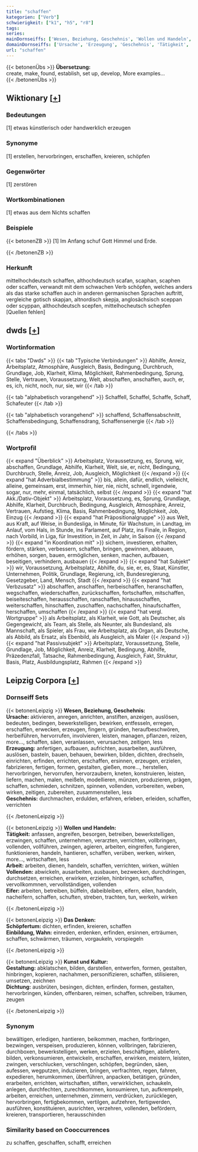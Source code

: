 ```yaml
---
title: "schaffen"
kategorien: ["Verb"]
schwierigkeit: ["k1", "h5", "r8"]
tags:
series:
mainDornseiffs: ['Wesen, Beziehung, Geschehnis', 'Wollen und Handeln', 'Das Denken', 'Kunst und Kultur']
domainDornseiffs: ['Ursache', 'Erzeugung', 'Geschehnis', 'Tätigkeit', 'Arbeit', 'Vollenden', 'Eifer', 'Schöpfertum', 'Einbildung, Wahn', 'Gestaltung', 'Dichtung']
url: "schaffen"
---
```


{{< betonenÜbs >}}
**Übersetzung:**  
create, make, found, establish, set up, develop, More examples...  
{{< /betonenÜbs >}}

## Wiktionary [[+](https://de.wiktionary.org/wiki/schaffen)]

### Bedeutungen
[1] etwas künstlerisch oder handwerklich erzeugen  

### Synonyme
[1] erstellen, hervorbringen, erschaffen, kreieren, schöpfen  

### Gegenwörter
[1] zerstören  

### Wortkombinationen
[1] etwas aus dem Nichts schaffen  

### Beispiele
{{< betonenZB >}}
[1] Im Anfang schuf Gott Himmel und Erde.  

{{< /betonenZB >}}
### Herkunft
mittelhochdeutsch schaffen, althochdeutsch scafan, scaphan, scaphen oder scaffen, verwandt mit dem schwachen Verb schöpfen, welches anders als das starke schaffen auch in anderen germanischen Sprachen auftritt, vergleiche gotisch skapjan, altnordisch skepja, anglosächsisch sceppan oder scyppan, althochdeutsch scepfen, mittelhocheutsch schepfen [Quellen fehlen]  



## dwds [[+](https://www.dwds.de/wb/schaffen)]

### Wortinformation
{{< tabs "Dwds" >}}
{{< tab "Typische Verbindungen" >}}
Abhilfe, Anreiz, Arbeitsplatz, Atmosphäre, Ausgleich, Basis, Bedingung, Durchbruch, Grundlage, Job, Klarheit, Klima, Möglichkeit, Rahmenbedingung, Sprung, Stelle, Vertrauen, Voraussetzung, Welt, abschaffen, anschaffen, auch, er, es, ich, nicht, noch, nur, sie, wir
{{< /tab >}}

{{< tab "alphabetisch vorangehend" >}}
Schaffell, Schaffel, Schaffe, Schaff, Schafeuter
{{< /tab >}}

{{< tab "alphabetisch vorangehend" >}}
schaffend, Schaffensabschnitt, Schaffensbedingung, Schaffensdrang, Schaffensenergie
{{< /tab >}}

{{< /tabs >}}

### Wortprofil
{{< expand "Überblick" >}} Arbeitsplatz, Voraussetzung, es, Sprung, wir, abschaffen, Grundlage, Abhilfe, Klarheit, Welt, sie, er, nicht, Bedingung, Durchbruch, Stelle, Anreiz, Job, Ausgleich, Möglichkeit {{< /expand >}}
{{< expand "hat Adverbialbestimmung" >}} bis, allein, dafür, endlich, vielleicht, alleine, gemeinsam, erst, immerhin, hier, nie, nicht, schnell, irgendwie, sogar, nur, mehr, einmal, tatsächlich, selbst {{< /expand >}}
{{< expand "hat Akk./Dativ-Objekt" >}} Arbeitsplatz, Voraussetzung, es, Sprung, Grundlage, Abhilfe, Klarheit, Durchbruch, Bedingung, Ausgleich, Atmosphäre, Anreiz, Vertrauen, Aufstieg, Klima, Basis, Rahmenbedingung, Möglichkeit, Job, Einzug {{< /expand >}}
{{< expand "hat Präpositionalgruppe" >}} aus Welt, aus Kraft, auf Weise, in Bundesliga, in Minute, für Wachstum, in Landtag, im Anlauf, vom Hals, in Stunde, ins Parlament, auf Platz, ins Finale, in Region, nach Vorbild, in Liga, für Investition, in Zeit, in Jahr, in Saison {{< /expand >}}
{{< expand "in Koordination mit" >}} sichern, investieren, erhalten, fördern, stärken, verbessern, schaffen, bringen, gewinnen, abbauen, erhöhen, sorgen, bauen, ermöglichen, senken, machen, aufbauen, beseitigen, verhindern, ausbauen {{< /expand >}}
{{< expand "hat Subjekt" >}} wir, Voraussetzung, Arbeitsplatz, Abhilfe, du, sie, er, es, Staat, Künstler, Unternehmen, Politik, Grundlage, Regierung, ich, Bundesregierung, Gesetzgeber, Land, Mensch, Stadt {{< /expand >}}
{{< expand "hat Verbzusatz" >}} abschaffen, anschaffen, herbeischaffen, heranschaffen, wegschaffen, wiederschaffen, zurückschaffen, fortschaffen, mitschaffen, beiseiteschaffen, herausschaffen, ranschaffen, hinausschaffen, weiterschaffen, hinschaffen, zuschaffen, nachschaffen, hinaufschaffen, herschaffen, umschaffen {{< /expand >}}
{{< expand "hat vergl. Wortgruppe" >}} als Arbeitsplatz, als Klarheit, wie Gott, als Deutscher, als Gegengewicht, als Team, als Stelle, als Neunter, als Bundesland, als Mannschaft, als Spieler, als Frau, wie Arbeitsplatz, als Organ, als Deutsche, als Abbild, als Ersatz, als Ebenbild, als Ausgleich, als Maler {{< /expand >}}
{{< expand "hat Passivsubjekt" >}} Arbeitsplatz, Voraussetzung, Stelle, Grundlage, Job, Möglichkeit, Anreiz, Klarheit, Bedingung, Abhilfe, Präzedenzfall, Tatsache, Rahmenbedingung, Ausgleich, Fakt, Struktur, Basis, Platz, Ausbildungsplatz, Rahmen {{< /expand >}}

## Leipzig Corpora [[+](https://corpora.uni-leipzig.de/en/res?word=schaffen&corpusId=deu_newscrawl-public_2018)]

### Dornseiff Sets
{{< betonenLeipzig >}}
**Wesen, Beziehung, Geschehnis:**  
**Ursache:** aktivieren, anregen, anrichten, anstiften, anzeigen, auslösen, bedeuten, bedingen, bewerkstelligen, bewirken, entfesseln, erregen, erschaffen, erwecken, erzeugen, fingern, gründen, heraufbeschwören, herbeiführen, hervorrufen, involvieren, leisten, managen, pflanzen, reizen, more..., schaffen, säen, veranlassen, verursachen, zeitigen, less  
**Erzeugung:** anfertigen, aufbauen, aufrichten, ausarbeiten, ausführen, auslösen, basteln, bauen, behauen, bewirken, bilden, dichten, drechseln, einrichten, erfinden, errichten, erschaffen, ersinnen, erzeugen, erzielen, fabrizieren, fertigen, formen, gestalten, gießen, more..., herstellen, hervorbringen, hervorrufen, hervorzaubern, kneten, konstruieren, leisten, liefern, machen, malen, meißeln, modellieren, münzen, produzieren, prägen, schaffen, schmieden, schnitzen, spinnen, vollenden, vorbereiten, weben, wirken, zeitigen, zubereiten, zusammenstellen, less  
**Geschehnis:** durchmachen, erdulden, erfahren, erleben, erleiden, schaffen, verrichten  

{{< /betonenLeipzig >}}


{{< betonenLeipzig >}}
**Wollen und Handeln:**  
**Tätigkeit:** anfassen, angreifen, besorgen, betreiben, bewerkstelligen, erzwingen, schaffen, unternehmen, verarzten, verrichten, vollbringen, vollenden, vollführen, zwingen, agieren, arbeiten, eingreifen, fungieren, funktionieren, handeln, hantieren, schaffen, verüben, werken, wirken, more..., wirtschaften, less  
**Arbeit:** arbeiten, dienen, handeln, schaffen, verrichten, wirken, wühlen  
**Vollenden:** abwickeln, ausarbeiten, ausbauen, bezwecken, durchdringen, durchsetzen, erreichen, erwirken, erzielen, hinbringen, schaffen, vervollkommnen, vervollständigen, vollenden  
**Eifer:** arbeiten, betreiben, büffeln, dabeibleiben, eifern, eilen, handeln, nacheifern, schaffen, schuften, streben, trachten, tun, werkeln, wirken  

{{< /betonenLeipzig >}}


{{< betonenLeipzig >}}
**Das Denken:**  
**Schöpfertum:** dichten, erfinden, kreieren, schaffen  
**Einbildung, Wahn:** einreden, erdenken, erfinden, ersinnen, erträumen, schaffen, schwärmen, träumen, vorgaukeln, vorspiegeln  

{{< /betonenLeipzig >}}


{{< betonenLeipzig >}}
**Kunst und Kultur:**  
**Gestaltung:** abklatschen, bilden, darstellen, entwerfen, formen, gestalten, hinbringen, kopieren, nachahmen, personifizieren, schaffen, stilisieren, umsetzen, zeichnen  
**Dichtung:** ausbrüten, besingen, dichten, erfinden, formen, gestalten, hervorbringen, künden, offenbaren, reimen, schaffen, schreiben, träumen, zeugen  

{{< /betonenLeipzig >}}

### Synonym
bewältigen, erledigen, hantieren, beikommen, machen, fortbringen, bezwingen, verspeisen, produzieren, können, vollbringen, fabrizieren, durchboxen, bewerkstelligen, werken, erzielen, beschäftigen, abliefern, bilden, verkonsumieren, entwickeln, erschaffen, erwirken, meistern, leisten, zwingen, verschlucken, verschlingen, schöpfen, begründen, säen, aufessen, wegputzen, induzieren, bringen, verfrachten, regen, fahren, expedieren, herumkommen, überführen, anpacken, betätigen, gründen, erarbeiten, errichten, wirtschaften, stiften, verwirklichen, schaukeln, anlegen, durchfechten, zurechtkommen, konsumieren, tun, aufkrempeln, arbeiten, erreichen, unternehmen, zimmern, verdrücken, zurücklegen, hervorbringen, fertigbekommen, vertilgen, aufzehren, fertigwerden, ausführen, konstituieren, ausrichten, verzehren, vollenden, befördern, kreieren, transportieren, herausschinden


### Similarity based on Cooccurrences
zu schaffen, geschaffen, schafft, erreichen

